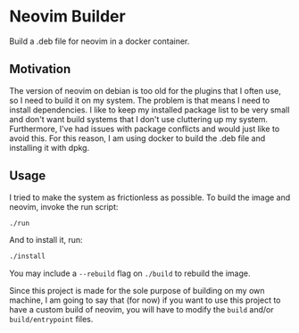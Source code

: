 # Neovim Builder

Build a .deb file for neovim in a docker container.

## Motivation

The version of neovim on debian is too old for the plugins that I often use, so I need to build it on my system. The problem is that means I need to install dependencies. I like to keep my installed package list to be very small and don't want build systems that I don't use cluttering up my system. Furthermore, I've had issues with package conflicts and would just like to avoid this. For this reason, I am using docker to build the .deb file and installing it with dpkg.

## Usage

I tried to make the system as frictionless as possible. To build the image and neovim, invoke the run script:

```bash
./run
```

And to install it, run:

```bash
./install
```

You may include a `--rebuild` flag on `./build` to rebuild the image.

Since this project is made for the sole purpose of building on my own machine, I am going to say that (for now) if you want to use this project to have a custom build of neovim, you will have to modify the `build` and/or `build/entrypoint` files.


